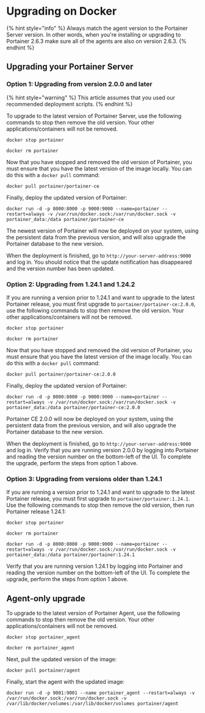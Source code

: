 # Upgrading on Docker

{% hint style="info" %}
Always match the agent version to the Portainer Server version. In other words, when you're installing or upgrading to Portainer 2.6.3 make sure all of the agents are also on version 2.6.3.
{% endhint %}

## Upgrading your Portainer Server

### Option 1: Upgrading from version 2.0.0 and later

{% hint style="warning" %}
This article assumes that you used our recommended deployment scripts.
{% endhint %}

To upgrade to the latest version of Portainer Server, use the following commands to stop then remove the old version. Your other applications/containers will not be removed.

```text
docker stop portainer
```

```text
docker rm portainer
```

Now that you have stopped and removed the old version of Portainer, you must ensure that you have the latest version of the image locally. You can do this with a `docker pull` command:

```text
docker pull portainer/portainer-ce
```

Finally, deploy the updated version of Portainer:

```text
docker run -d -p 8000:8000 -p 9000:9000 --name=portainer --restart=always -v /var/run/docker.sock:/var/run/docker.sock -v portainer_data:/data portainer/portainer-ce
```

The newest version of Portainer will now be deployed on your system, using the persistent data from the previous version, and will also upgrade the Portainer database to the new version.

When the deployment is finished, go to `http://your-server-address:9000` and log in. You should notice that the update notification has disappeared and the version number has been updated.

### Option 2: Upgrading from 1.24.1 and 1.24.2

If you are running a version prior to 1.24.1 and want to upgrade to the latest Portainer release, you must first upgrade to `portainer/portainer-ce:2.0.0`, use the following commands to stop then remove the old version. Your other applications/containers will not be removed.

```text
docker stop portainer
```

```text
docker rm portainer
```

Now that you have stopped and removed the old version of Portainer, you must ensure that you have the latest version of the image locally. You can do this with a `docker pull` command:

```text
docker pull portainer/portainer-ce:2.0.0
```

Finally, deploy the updated version of Portainer:

```text
docker run -d -p 8000:8000 -p 9000:9000 --name=portainer --restart=always -v /var/run/docker.sock:/var/run/docker.sock -v portainer_data:/data portainer/portainer-ce:2.0.0
```

Portainer CE 2.0.0 will now be deployed on your system, using the persistent data from the previous version, and will also upgrade the Portainer database to the new version.

When the deployment is finished, go to `http://your-server-address:9000` and log in. Verify that you are running version 2.0.0 by logging into Portainer and reading the version number on the bottom-left of the UI. To complete the upgrade, perform the steps from option 1 above.

### **Option 3: Upgrading from versions older than 1.24.1**

If you are running a version prior to 1.24.1 and want to upgrade to the latest Portainer release, you must first upgrade to `portainer/portainer:1.24.1`. Use the following commands to stop then remove the old version, then run Portainer release 1.24.1:

```text
docker stop portainer

docker rm portainer

docker run -d -p 8000:8000 -p 9000:9000 --name=portainer --restart=always -v /var/run/docker.sock:/var/run/docker.sock -v portainer_data:/data portainer/portainer:1.24.1
```

Verify that you are running version 1.24.1 by logging into Portainer and reading the version number on the bottom-left of the UI. To complete the upgrade, perform the steps from option 1 above.

## Agent-only upgrade

To upgrade to the latest version of Portainer Agent, use the following commands to stop then remove the old version. Your other applications/containers will not be removed.

```text
docker stop portainer_agent
```

```text
docker rm portainer_agent
```

Next, pull the updated version of the image:

```text
docker pull portainer/agent
```

Finally, start the agent with the updated image:

```text
docker run -d -p 9001:9001 --name portainer_agent --restart=always -v /var/run/docker.sock:/var/run/docker.sock -v /var/lib/docker/volumes:/var/lib/docker/volumes portainer/agent
```

